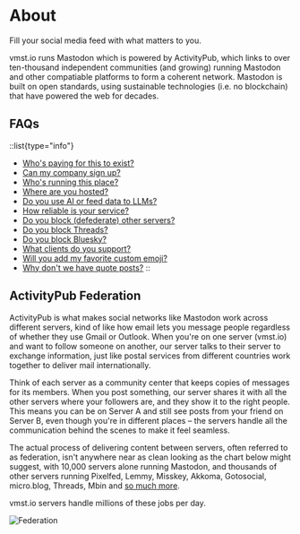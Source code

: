 # About

Fill your social media feed with what matters to you.

vmst.io runs Mastodon which is powered by ActivityPub, which links to over ten-thousand independent communities (and growing) running Mastodon and other compatiable platforms to form a coherent network.
Mastodon is built on open standards, using sustainable technologies (i.e. no blockchain) that have powered the web for decades.

## FAQs

  ::list{type="info"}
  - [Who's paying for this to exist?](/funding)
  - [Can my company sign up?](/rules/commerce)
  - [Who's running this place?](/about/staff)
  - [Where are you hosted?](/infrastructure)
  - [Do you use AI or feed data to LLMs?](/about/ai)
  - [How reliable is your service?](/infrastructure/monitoring)
  - [Do you block (defederate) other servers?](/about/defederation)
  - [Do you block Threads?](/about/threads)
  - [Do you block Bluesky?](/rules/bridges#bluesky)
  - [What clients do you support?](/about/clients)
  - [Will you add my favorite custom emoji?](/about/emoji)
  - [Why don't we have quote posts?](/about/quotes)
  ::

## ActivityPub Federation

ActivityPub is what makes social networks like Mastodon work across different servers, kind of like how email lets you message people regardless of whether they use Gmail or Outlook.
When you're on one server (vmst.io) and want to follow someone on another, our server talks to their server to exchange information, just like postal services from different countries work together to deliver mail internationally.

Think of each server as a community center that keeps copies of messages for its members.
When you post something, our server shares it with all the other servers where your followers are, and they show it to the right people.
This means you can be on Server A and still see posts from your friend on Server B, even though you're in different places – the servers handle all the communication behind the scenes to make it feel seamless.

The actual process of delivering content between servers, often referred to as federation, isn't anywhere near as clean looking as the chart below might suggest, with 10,000 servers alone running Mastodon, and thousands of other servers running Pixelfed, Lemmy, Misskey, Akkoma, Gotosocial, micro.blog, Threads, Mbin and [so much more](https://fedidb.org/software).

vmst.io servers handle millions of these jobs per day.

![Federation](/federation.png)
